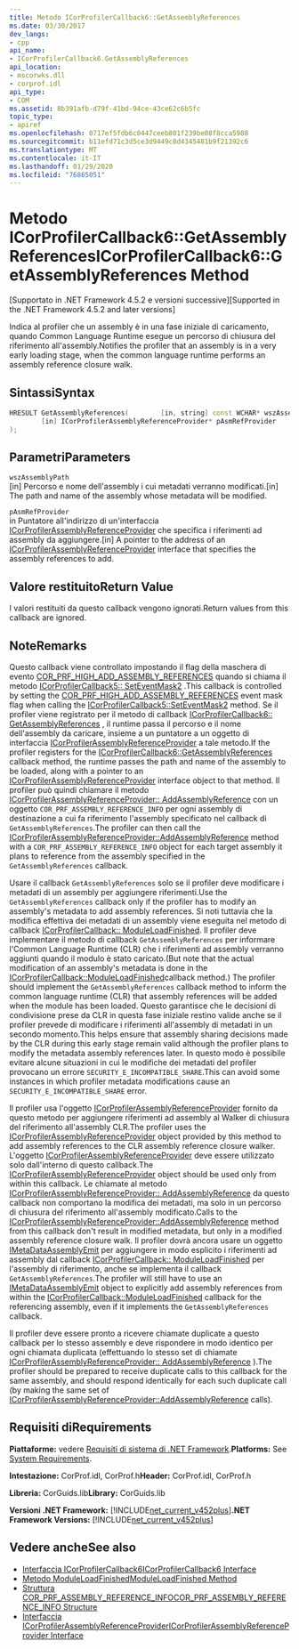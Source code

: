 ```yaml
---
title: Metodo ICorProfilerCallback6::GetAssemblyReferences
ms.date: 03/30/2017
dev_langs:
- cpp
api_name:
- ICorProfilerCallback6.GetAssemblyReferences
api_location:
- mscorwks.dll
- corprof.idl
api_type:
- COM
ms.assetid: 8b391afb-d79f-41bd-94ce-43ce62c6b5fc
topic_type:
- apiref
ms.openlocfilehash: 0717ef5fdb6c0447ceeb801f239be08f8cca5988
ms.sourcegitcommit: b11efd71c3d5ce3d9449c8d4345481b9f21392c6
ms.translationtype: MT
ms.contentlocale: it-IT
ms.lasthandoff: 01/29/2020
ms.locfileid: "76865051"
---
```

# <a name="icorprofilercallback6getassemblyreferences-method"></a><span data-ttu-id="48653-102">Metodo ICorProfilerCallback6::GetAssemblyReferences</span><span class="sxs-lookup"><span data-stu-id="48653-102">ICorProfilerCallback6::GetAssemblyReferences Method</span></span>
<span data-ttu-id="48653-103">[Supportato in .NET Framework 4.5.2 e versioni successive]</span><span class="sxs-lookup"><span data-stu-id="48653-103">[Supported in the .NET Framework 4.5.2 and later versions]</span></span>  
  
 <span data-ttu-id="48653-104">Indica al profiler che un assembly è in una fase iniziale di caricamento, quando Common Language Runtime esegue un percorso di chiusura del riferimento all'assembly.</span><span class="sxs-lookup"><span data-stu-id="48653-104">Notifies the profiler that an assembly is in a very early loading stage, when the common language runtime performs an assembly reference closure walk.</span></span>  
  
## <a name="syntax"></a><span data-ttu-id="48653-105">Sintassi</span><span class="sxs-lookup"><span data-stu-id="48653-105">Syntax</span></span>  
  
```cpp
HRESULT GetAssemblyReferences(        [in, string] const WCHAR* wszAssemblyPath,  
        [in] ICorProfilerAssemblyReferenceProvider* pAsmRefProvider  
);  
```  
  
## <a name="parameters"></a><span data-ttu-id="48653-106">Parametri</span><span class="sxs-lookup"><span data-stu-id="48653-106">Parameters</span></span>  
 `wszAssemblyPath`  
 <span data-ttu-id="48653-107">[in] Percorso e nome dell'assembly i cui metadati verranno modificati.</span><span class="sxs-lookup"><span data-stu-id="48653-107">[in] The path and name of the assembly whose metadata will be modified.</span></span>  
  
 `pAsmRefProvider`  
 <span data-ttu-id="48653-108">in Puntatore all'indirizzo di un'interfaccia [ICorProfilerAssemblyReferenceProvider](icorprofilerassemblyreferenceprovider-interface.md) che specifica i riferimenti ad assembly da aggiungere.</span><span class="sxs-lookup"><span data-stu-id="48653-108">[in] A pointer to the address of an [ICorProfilerAssemblyReferenceProvider](icorprofilerassemblyreferenceprovider-interface.md) interface that specifies the assembly references to add.</span></span>  
  
## <a name="return-value"></a><span data-ttu-id="48653-109">Valore restituito</span><span class="sxs-lookup"><span data-stu-id="48653-109">Return Value</span></span>  
 <span data-ttu-id="48653-110">I valori restituiti da questo callback vengono ignorati.</span><span class="sxs-lookup"><span data-stu-id="48653-110">Return values from this callback are ignored.</span></span>  
  
## <a name="remarks"></a><span data-ttu-id="48653-111">Note</span><span class="sxs-lookup"><span data-stu-id="48653-111">Remarks</span></span>  
 <span data-ttu-id="48653-112">Questo callback viene controllato impostando il flag della maschera di evento [COR_PRF_HIGH_ADD_ASSEMBLY_REFERENCES](cor-prf-high-monitor-enumeration.md) quando si chiama il metodo [ICorProfilerCallback5:: SetEventMask2](icorprofilerinfo5-seteventmask2-method.md) .</span><span class="sxs-lookup"><span data-stu-id="48653-112">This callback is controlled by setting the [COR_PRF_HIGH_ADD_ASSEMBLY_REFERENCES](cor-prf-high-monitor-enumeration.md) event mask flag when calling the [ICorProfilerCallback5::SetEventMask2](icorprofilerinfo5-seteventmask2-method.md) method.</span></span> <span data-ttu-id="48653-113">Se il profiler viene registrato per il metodo di callback [ICorProfilerCallback6:: GetAssemblyReferences](icorprofilercallback6-getassemblyreferences-method.md) , il runtime passa il percorso e il nome dell'assembly da caricare, insieme a un puntatore a un oggetto di interfaccia [ICorProfilerAssemblyReferenceProvider](icorprofilerassemblyreferenceprovider-interface.md) a tale metodo.</span><span class="sxs-lookup"><span data-stu-id="48653-113">If the profiler registers for the [ICorProfilerCallback6::GetAssemblyReferences](icorprofilercallback6-getassemblyreferences-method.md) callback method, the runtime passes the path and name of the assembly to be loaded, along with a pointer to an [ICorProfilerAssemblyReferenceProvider](icorprofilerassemblyreferenceprovider-interface.md) interface object to that method.</span></span> <span data-ttu-id="48653-114">Il profiler può quindi chiamare il metodo [ICorProfilerAssemblyReferenceProvider:: AddAssemblyReference](icorprofilerassemblyreferenceprovider-addassemblyreference-method.md) con un oggetto `COR_PRF_ASSEMBLY_REFERENCE_INFO` per ogni assembly di destinazione a cui fa riferimento l'assembly specificato nel callback di `GetAssemblyReferences`.</span><span class="sxs-lookup"><span data-stu-id="48653-114">The profiler can then call the [ICorProfilerAssemblyReferenceProvider::AddAssemblyReference](icorprofilerassemblyreferenceprovider-addassemblyreference-method.md) method with a `COR_PRF_ASSEMBLY_REFERENCE_INFO` object for each target assembly it plans to reference from the assembly specified in the `GetAssemblyReferences` callback.</span></span>  
  
 <span data-ttu-id="48653-115">Usare il callback `GetAssemblyReferences` solo se il profiler deve modificare i metadati di un assembly per aggiungere riferimenti.</span><span class="sxs-lookup"><span data-stu-id="48653-115">Use the `GetAssemblyReferences` callback only if the profiler has to modify an assembly's metadata to add assembly references.</span></span> <span data-ttu-id="48653-116">Si noti tuttavia che la modifica effettiva dei metadati di un assembly viene eseguita nel metodo di callback [ICorProfilerCallback:: ModuleLoadFinished](icorprofilercallback-moduleloadfinished-method.md). Il profiler deve implementare il metodo di callback `GetAssemblyReferences` per informare l'Common Language Runtime (CLR) che i riferimenti ad assembly verranno aggiunti quando il modulo è stato caricato.</span><span class="sxs-lookup"><span data-stu-id="48653-116">(But note that the actual modification of an assembly's metadata is done in the [ICorProfilerCallback::ModuleLoadFinished](icorprofilercallback-moduleloadfinished-method.md)callback method.) The profiler should implement the `GetAssemblyReferences` callback method to inform the common language runtime (CLR) that assembly references will be added when the module has been loaded.</span></span>  <span data-ttu-id="48653-117">Questo garantisce che le decisioni di condivisione prese da CLR in questa fase iniziale restino valide anche se il profiler prevede di modificare i riferimenti all'assembly di metadati in un secondo momento.</span><span class="sxs-lookup"><span data-stu-id="48653-117">This helps ensure that assembly sharing decisions made by the CLR during this early stage remain valid although the profiler plans to modify the metadata assembly references later.</span></span>  <span data-ttu-id="48653-118">In questo modo è possibile evitare alcune situazioni in cui le modifiche dei metadati del profiler provocano un errore `SECURITY_E_INCOMPATIBLE_SHARE`.</span><span class="sxs-lookup"><span data-stu-id="48653-118">This can avoid some instances in which profiler metadata modifications cause an `SECURITY_E_INCOMPATIBLE_SHARE` error.</span></span>  
  
 <span data-ttu-id="48653-119">Il profiler usa l'oggetto [ICorProfilerAssemblyReferenceProvider](icorprofilerassemblyreferenceprovider-interface.md) fornito da questo metodo per aggiungere riferimenti ad assembly al Walker di chiusura del riferimento all'assembly CLR.</span><span class="sxs-lookup"><span data-stu-id="48653-119">The profiler uses the [ICorProfilerAssemblyReferenceProvider](icorprofilerassemblyreferenceprovider-interface.md) object provided by this method to add assembly references to the CLR assembly reference closure walker.</span></span>  <span data-ttu-id="48653-120">L'oggetto [ICorProfilerAssemblyReferenceProvider](icorprofilerassemblyreferenceprovider-interface.md) deve essere utilizzato solo dall'interno di questo callback.</span><span class="sxs-lookup"><span data-stu-id="48653-120">The [ICorProfilerAssemblyReferenceProvider](icorprofilerassemblyreferenceprovider-interface.md) object should be used only from within this callback.</span></span> <span data-ttu-id="48653-121">Le chiamate al metodo [ICorProfilerAssemblyReferenceProvider:: AddAssemblyReference](icorprofilerassemblyreferenceprovider-addassemblyreference-method.md) da questo callback non comportano la modifica dei metadati, ma solo in un percorso di chiusura del riferimento all'assembly modificato.</span><span class="sxs-lookup"><span data-stu-id="48653-121">Calls to the [ICorProfilerAssemblyReferenceProvider::AddAssemblyReference](icorprofilerassemblyreferenceprovider-addassemblyreference-method.md) method from this callback don't result in modified metadata, but only in a modified assembly reference closure walk.</span></span> <span data-ttu-id="48653-122">Il profiler dovrà ancora usare un oggetto [IMetaDataAssemblyEmit](../../../../docs/framework/unmanaged-api/metadata/imetadataassemblyemit-interface.md) per aggiungere in modo esplicito i riferimenti ad assembly dal callback [ICorProfilerCallback:: ModuleLoadFinished](icorprofilercallback-moduleloadfinished-method.md) per l'assembly di riferimento, anche se implementa il callback `GetAssemblyReferences`.</span><span class="sxs-lookup"><span data-stu-id="48653-122">The profiler will still have to use an [IMetaDataAssemblyEmit](../../../../docs/framework/unmanaged-api/metadata/imetadataassemblyemit-interface.md) object to explicitly add assembly references from within the [ICorProfilerCallback::ModuleLoadFinished](icorprofilercallback-moduleloadfinished-method.md) callback for the referencing assembly, even if it implements the `GetAssemblyReferences` callback.</span></span>  
  
 <span data-ttu-id="48653-123">Il profiler deve essere pronto a ricevere chiamate duplicate a questo callback per lo stesso assembly e deve rispondere in modo identico per ogni chiamata duplicata (effettuando lo stesso set di chiamate [ICorProfilerAssemblyReferenceProvider:: AddAssemblyReference](icorprofilerassemblyreferenceprovider-addassemblyreference-method.md) ).</span><span class="sxs-lookup"><span data-stu-id="48653-123">The profiler should be prepared to receive duplicate calls to this callback for the same assembly, and should respond identically for each such duplicate call (by making the same set of [ICorProfilerAssemblyReferenceProvider::AddAssemblyReference](icorprofilerassemblyreferenceprovider-addassemblyreference-method.md) calls).</span></span>  
  
## <a name="requirements"></a><span data-ttu-id="48653-124">Requisiti di</span><span class="sxs-lookup"><span data-stu-id="48653-124">Requirements</span></span>  
 <span data-ttu-id="48653-125">**Piattaforme:** vedere [Requisiti di sistema di .NET Framework](../../../../docs/framework/get-started/system-requirements.md).</span><span class="sxs-lookup"><span data-stu-id="48653-125">**Platforms:** See [System Requirements](../../../../docs/framework/get-started/system-requirements.md).</span></span>  
  
 <span data-ttu-id="48653-126">**Intestazione:** CorProf.idl, CorProf.h</span><span class="sxs-lookup"><span data-stu-id="48653-126">**Header:** CorProf.idl, CorProf.h</span></span>  
  
 <span data-ttu-id="48653-127">**Libreria:** CorGuids.lib</span><span class="sxs-lookup"><span data-stu-id="48653-127">**Library:** CorGuids.lib</span></span>  
  
 <span data-ttu-id="48653-128">**Versioni .NET Framework:** [!INCLUDE[net_current_v452plus](../../../../includes/net-current-v452plus-md.md)]</span><span class="sxs-lookup"><span data-stu-id="48653-128">**.NET Framework Versions:** [!INCLUDE[net_current_v452plus](../../../../includes/net-current-v452plus-md.md)]</span></span>  
  
## <a name="see-also"></a><span data-ttu-id="48653-129">Vedere anche</span><span class="sxs-lookup"><span data-stu-id="48653-129">See also</span></span>

- [<span data-ttu-id="48653-130">Interfaccia ICorProfilerCallback6</span><span class="sxs-lookup"><span data-stu-id="48653-130">ICorProfilerCallback6 Interface</span></span>](icorprofilercallback6-interface.md)
- [<span data-ttu-id="48653-131">Metodo ModuleLoadFinished</span><span class="sxs-lookup"><span data-stu-id="48653-131">ModuleLoadFinished Method</span></span>](icorprofilercallback-moduleloadfinished-method.md)
- [<span data-ttu-id="48653-132">Struttura COR_PRF_ASSEMBLY_REFERENCE_INFO</span><span class="sxs-lookup"><span data-stu-id="48653-132">COR_PRF_ASSEMBLY_REFERENCE_INFO Structure</span></span>](cor-prf-assembly-reference-info-structure.md)
- [<span data-ttu-id="48653-133">Interfaccia ICorProfilerAssemblyReferenceProvider</span><span class="sxs-lookup"><span data-stu-id="48653-133">ICorProfilerAssemblyReferenceProvider Interface</span></span>](icorprofilerassemblyreferenceprovider-interface.md)
